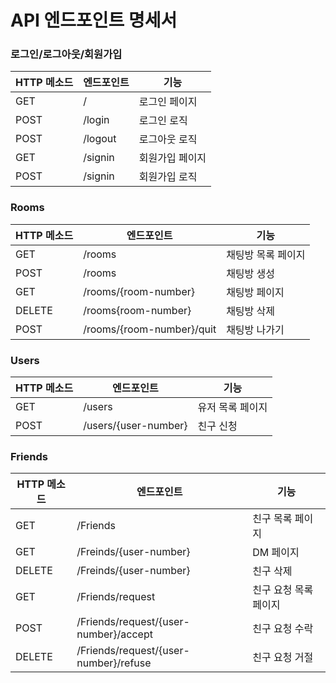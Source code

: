 # API 엔드포인트 명세서

### 로그인/로그아웃/회원가입
|HTTP 메소드|엔드포인트|기능|
|----|----|----|
|GET|/|로그인 페이지|
|POST|/login|로그인 로직|
|POST|/logout|로그아웃 로직|
|GET|/signin|회원가입 페이지|
|POST|/signin|회원가입 로직|

### Rooms
|HTTP 메소드|엔드포인트|기능|
|----|----|----|
|GET|/rooms|채팅방 목록 페이지|
|POST|/rooms|채팅방 생성|
|GET|/rooms/{room-number}|채팅방 페이지|
|DELETE|/rooms{room-number}|채팅방 삭제|
|POST|/rooms/{room-number}/quit|채팅방 나가기|

### Users
|HTTP 메소드|엔드포인트|기능|
|----|----|----|
|GET|/users|유저 목록 페이지|
|POST|/users/{user-number}|친구 신청|

### Friends
|HTTP 메소드|엔드포인트|기능|
|----|----|----|
|GET|/Friends|친구 목록 페이지|
|GET|/Freinds/{user-number}|DM 페이지|
|DELETE|/Freinds/{user-number}|친구 삭제|
|GET|/Friends/request|친구 요청 목록 페이지|
|POST|/Friends/request/{user-number}/accept|친구 요청 수락|
|DELETE|/Friends/request/{user-number}/refuse|친구 요청 거절|